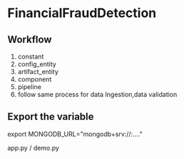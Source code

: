 # FinancialFraudDetection

## Workflow
1. constant
2. config_entity
3. artifact_entity
4. component
5. pipeline
6. follow same process for data Ingestion,data validation

## Export the variable
export MONGODB_URL="mongodb+srv://<username>:<password>...."



app.py / demo.py